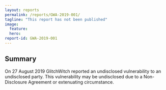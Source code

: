```yaml
---
layout: reports
permalink: /reports/GWA-2019-001/
tagline: "This report has not been published"
image:
  feature:
  hero:
report-id: GWA-2019-001
---
```


## Summary
On 27 August 2019 GlitchWitch reported an undisclosed vulnerability to an undisclosed party. This vulnerability may be undisclosed due to a Non-Disclosure Agreement or extenuating circumstance.
